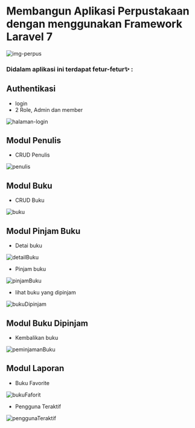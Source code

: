 # Membangun Aplikasi Perpustakaan dengan menggunakan Framework Laravel 7

![img-perpus](https://user-images.githubusercontent.com/23657902/107628961-ffa61980-6c93-11eb-85a8-3b2c0be71eec.jpg)

### Didalam aplikasi ini terdapat fetur-fetur✨ : 

## Authentikasi
- login
- 2 Role, Admin dan member

![halaman-login](https://user-images.githubusercontent.com/23657902/107635735-384af080-6c9e-11eb-95a9-151893a85cf3.png)

## Modul Penulis
- CRUD Penulis

![penulis](https://user-images.githubusercontent.com/23657902/107636186-db9c0580-6c9e-11eb-9bf1-18bded53d55a.png)

## Modul Buku
- CRUD Buku

![buku](https://user-images.githubusercontent.com/23657902/107636383-23229180-6c9f-11eb-9872-933b490b5bf9.png)


## Modul Pinjam Buku 
- Detai buku

![detailBuku](https://user-images.githubusercontent.com/23657902/107638911-c7f29e00-6ca2-11eb-9320-399034636197.png)
- Pinjam buku

![pinjamBuku](https://user-images.githubusercontent.com/23657902/107639607-afcf4e80-6ca3-11eb-80a8-74a1ba011421.png)
- lihat buku yang dipinjam

![bukuDipinjam](https://user-images.githubusercontent.com/23657902/107639323-494a3080-6ca3-11eb-9f38-00e1d5ebac96.png)


## Modul Buku Dipinjam
- Kembalikan buku

![peminjamanBuku](https://user-images.githubusercontent.com/23657902/107636640-83b1ce80-6c9f-11eb-9eb4-26abe78cdfc4.png)


## Modul Laporan
- Buku Favorite

![bukuFaforit](https://user-images.githubusercontent.com/23657902/107636880-e0ad8480-6c9f-11eb-9629-77b9187a77b7.png)

- Pengguna Teraktif

![penggunaTeraktif](https://user-images.githubusercontent.com/23657902/107637029-1ce0e500-6ca0-11eb-8fb2-8f6de2a522a5.png)
